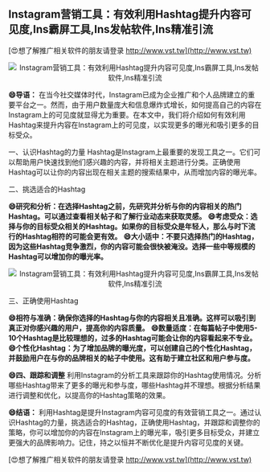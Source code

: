 ## **Instagram营销工具：有效利用Hashtag提升内容可见度,Ins霸屏工具,Ins发帖软件,Ins精准引流**

[😍想了解推广相关软件的朋友请登录 http://www.vst.tw](http://www.vst.tw)

 <center><img src="https://vst.tw/MP4/tuiguang/png/5.png" alt="Instagram营销工具：有效利用Hashtag提升内容可见度,Ins霸屏工具,Ins发帖软件,Ins精准引流"></center>

**😄导语：**
在当今社交媒体时代，Instagram已成为企业推广和个人品牌建立的重要平台之一。然而，由于用户数量庞大和信息爆炸式增长，如何提高自己的内容在Instagram上的可见度就显得尤为重要。在本文中，我们将介绍如何有效利用Hashtag来提升内容在Instagram上的可见度，以实现更多的曝光和吸引更多的目标受众。

一、认识Hashtag的力量
Hashtag是Instagram上最重要的发现工具之一。它们可以帮助用户快速找到他们感兴趣的内容，并将相关主题进行分类。正确使用Hashtag可以让你的内容出现在相关主题的搜索结果中，从而增加内容的曝光率。

二、挑选适合的Hashtag

**😄研究和分析：在选择Hashtag之前，先研究并分析与你的内容相关的热门Hashtag。可以通过查看相关帖子和了解行业动态来获取灵感。**
**😄考虑受众：选择与你的目标受众相关的Hashtag。如果你的目标受众是年轻人，那么与时下流行的Hashtag相符的可能会更有效。**
**😄大小适中：不要只选择热门的Hashtag，因为这些Hashtag竞争激烈，你的内容可能会很快被淹没。选择一些中等规模的Hashtag可以增加你的曝光率。**

 <center><img src="https://vst.tw/MP4/tuiguang/png/8.png" alt="Instagram营销工具：有效利用Hashtag提升内容可见度,Ins霸屏工具,Ins发帖软件,Ins精准引流"></center>

三、正确使用Hashtag

**😄相符与准确：确保你选择的Hashtag与你的内容相关且准确。这样可以吸引到真正对你感兴趣的用户，提高你的内容质量。**
**😄数量适度：在每篇帖子中使用5-10个Hashtag是比较理想的，过多的Hashtag可能会让你的内容看起来不专业。**
**😄个性化Hashtag：为了增加品牌的曝光度，可以创建自己的个性化Hashtag，并鼓励用户在与你的品牌相关的帖子中使用。这有助于建立社区和用户参与度。**

**😄四、跟踪和调整**
利用Instagram的分析工具来跟踪你的Hashtag使用情况。分析哪些Hashtag带来了更多的曝光和参与度，哪些Hashtag并不理想。根据分析结果进行调整和优化，以提高你的Hashtag策略的效果。

**😄结语：**
利用Hashtag是提升Instagram内容可见度的有效营销工具之一。通过认识Hashtag的力量，挑选适合的Hashtag，正确使用Hashtag，并跟踪和调整你的策略，你可以增加你的内容在Instagram上的曝光率，吸引更多目标受众，并建立更强大的品牌影响力。记住，持之以恒并不断优化是提升内容可见度的关键。

[😍想了解推广相关软件的朋友请登录 http://www.vst.tw](http://www.vst.tw)




